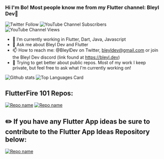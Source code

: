 ### Hi I'm Bo! Most people know me from my Flutter channel: Bleyl Dev👋
![Twitter Follow](https://img.shields.io/twitter/follow/bleyldev?style=social) ![YouTube Channel Subscribers](https://img.shields.io/youtube/channel/subscribers/UCIV0tE4cC3Ufk44-KVZqv7w?label=BleylDev%20Subs&style=social) ![YouTube Channel Views](https://img.shields.io/youtube/channel/views/UCIV0tE4cC3Ufk44-KVZqv7w?style=social)

- 🔭 I’m currently working in Flutter, Dart, Java, Javascript
- 💬 Ask me about Bleyl Dev and Flutter
- 📫 How to reach me: @BleylDev on Twitter, bleyldev@gmail.com or join the Bleyl Dev discord (link found at https://bleyl.dev)
- 📓 Trying to get better about public repos.  Most of my work I keep private, but feel free to ask what I'm currently working on!


![Github stats](https://github-readme-stats.vercel.app/api?username=Bobleyl&theme=algolia&show_icons=true&count_private=true)
![Top Languages Card](https://github-readme-stats.vercel.app/api/top-langs/?username=Bobleyl&theme=algolia&layout=compact)

## FlutterFire 101 Repos:

[![Repo name](https://github-readme-stats.vercel.app/api/pin/?username=Bobleyl&theme=algolia&repo=flutterfire_firestore&show_owner=true)](https://github.com/Bobleyl/flutterfire_firestore)
[![Repo name](https://github-readme-stats.vercel.app/api/pin/?username=Bobleyl&theme=algolia&repo=flutterfire_auth&show_owner=true)](https://github.com/Bobleyl/flutterfire_auth)

## ✏️ If you have any Flutter App ideas be sure to contribute to the Flutter App Ideas Repository below:

[![Repo name](https://github-readme-stats.vercel.app/api/pin/?username=Bobleyl&theme=algolia&repo=flutter-app-ideas&show_owner=true)](https://github.com/Bobleyl/flutter-app-ideas)
